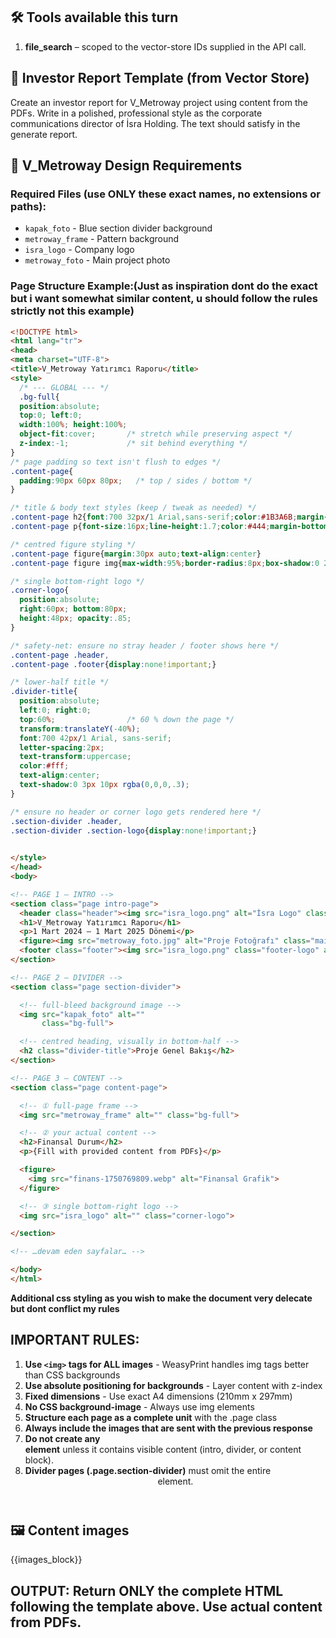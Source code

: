 ## 🛠️ Tools available this turn
1. **file_search** – scoped to the vector-store IDs supplied in the API call.  

## 💼 Investor Report Template (from Vector Store)  
Create an investor report for V_Metroway project using content from the PDFs. Write in a polished, professional style as the corporate communications director of İsra Holding. The text should satisfy in the generate report.

## 🎨 V_Metroway Design Requirements

### Required Files (use ONLY these exact names, no extensions or paths):
- `kapak_foto` - Blue section divider background
- `metroway_frame` - Pattern background  
- `isra_logo` - Company logo
- `metroway_foto` - Main project photo

### Page Structure Example:(Just as inspiration dont do the exact but i want somewhat similar content, u should follow the rules strictly not this example)

```html
<!DOCTYPE html>
<html lang="tr">
<head>
<meta charset="UTF-8">
<title>V_Metroway Yatırımcı Raporu</title>
<style>
  /* --- GLOBAL --- */
  .bg-full{
  position:absolute;
  top:0; left:0;
  width:100%; height:100%;
  object-fit:cover;       /* stretch while preserving aspect */
  z-index:-1;             /* sit behind everything */
}
/* page padding so text isn't flush to edges */
.content-page{
  padding:90px 60px 80px;   /* top / sides / bottom */
}

/* title & body text styles (keep / tweak as needed) */
.content-page h2{font:700 32px/1 Arial,sans-serif;color:#1B3A6B;margin-bottom:25px}
.content-page p{font-size:16px;line-height:1.7;color:#444;margin-bottom:20px}

/* centred figure styling */
.content-page figure{margin:30px auto;text-align:center}
.content-page figure img{max-width:95%;border-radius:8px;box-shadow:0 2px 8px rgba(0,0,0,.1)}

/* single bottom-right logo */
.corner-logo{
  position:absolute;
  right:60px; bottom:80px;
  height:48px; opacity:.85;
}

/* safety-net: ensure no stray header / footer shows here */
.content-page .header,
.content-page .footer{display:none!important;}

/* lower-half title */
.divider-title{
  position:absolute;
  left:0; right:0;
  top:60%;                /* 60 % down the page */
  transform:translateY(-40%);
  font:700 42px/1 Arial, sans-serif;
  letter-spacing:2px;
  text-transform:uppercase;
  color:#fff;
  text-align:center;
  text-shadow:0 3px 10px rgba(0,0,0,.3);
}

/* ensure no header or corner logo gets rendered here */
.section-divider .header,
.section-divider .section-logo{display:none!important;}

 
</style>
</head>
<body>

<!-- PAGE 1 – INTRO -->
<section class="page intro-page">
  <header class="header"><img src="isra_logo.png" alt="İsra Logo" class="header-logo"></header>
  <h1>V_Metroway Yatırımcı Raporu</h1>
  <p>1 Mart 2024 – 1 Mart 2025 Dönemi</p>
  <figure><img src="metroway_foto.jpg" alt="Proje Fotoğrafı" class="main-photo"></figure>
  <footer class="footer"><img src="isra_logo.png" class="footer-logo" alt=""><br>© 2025 İsra Holding.</footer>
</section>

<!-- PAGE 2 – DIVIDER -->
<section class="page section-divider">

  <!-- full-bleed background image -->
  <img src="kapak_foto" alt=""
       class="bg-full">

  <!-- centred heading, visually in bottom-half -->
  <h2 class="divider-title">Proje Genel Bakış</h2>
</section>

<!-- PAGE 3 – CONTENT -->
<section class="page content-page">

  <!-- ① full-page frame -->
  <img src="metroway_frame" alt="" class="bg-full">

  <!-- ② your actual content -->
  <h2>Finansal Durum</h2>
  <p>{Fill with provided content from PDFs}</p>

  <figure>
    <img src="finans-1750769809.webp" alt="Finansal Grafik">
  </figure>

  <!-- ③ single bottom-right logo -->
  <img src="isra_logo" alt="" class="corner-logo">

</section>

<!-- …devam eden sayfalar… -->

</body>
</html>
```
 **Additional css styling as you wish to make the document very delecate but dont conflict my rules**

## IMPORTANT RULES:

1. **Use `<img>` tags for ALL images** - WeasyPrint handles img tags better than CSS backgrounds
2. **Use absolute positioning for backgrounds** - Layer content with z-index
3. **Fixed dimensions** - Use exact A4 dimensions (210mm x 297mm)
4. **No CSS background-image** - Always use img elements
5. **Structure each page as a complete unit** with the .page class
6. **Always include the images that are sent with the previous response**
7. **Do not create any <section class="page"> element** unless it contains visible content (intro, divider, or content block).
8. **Divider pages (.page.section-divider)** must omit the entire <header> element.




## 🖼️ Content images
{{images_block}}

## OUTPUT: Return ONLY the complete HTML following the template above. Use actual content from PDFs.